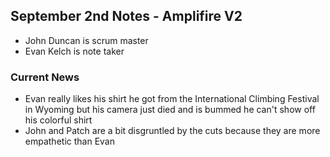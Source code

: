## September 2nd Notes - Amplifire V2

- John Duncan is scrum master
- Evan Kelch is note taker

### Current News
- Evan really likes his shirt he got from the International Climbing Festival in Wyoming but his camera just died and is bummed he can't show off his colorful shirt
- John and Patch are a bit disgruntled by the cuts because they are more empathetic than Evan
